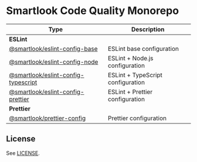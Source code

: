 # Smartlook Code Quality Monorepo

|Type                                                                           |Description                      |
|-------------------------------------------------------------------------------|---------------------------------|
|**ESLint**                                                                     |                                 |
|[@smartlook/eslint-config-base](packages/eslint/eslint-config-base)            |ESLint base configuration        |
|[@smartlook/eslint-config-node](packages/eslint/eslint-config-node)            |ESLint + Node.js configuration   |
|[@smartlook/eslint-config-typescript](packages/eslint/eslint-config-typescript)|ESLint + TypeScript configuration|
|[@smartlook/eslint-config-prettier](packages/eslint/eslint-config-prettier)    |ESLint + Prettier configuration  |
|**Prettier**                                                                   |                                 |
|[@smartlook/prettier-config](packages/prettier/prettier-config)                |Prettier configuration           |

## License

See [LICENSE](LICENSE).
